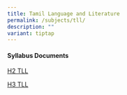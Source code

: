 ```yaml
---
title: Tamil Language and Literature
permalink: /subjects/tll/
description: ""
variant: tiptap
---
```

<h4><strong>Syllabus Documents</strong></h4>
<p><a href="https://www.seab.gov.sg/files/A%20Level%20Syllabus%20Sch%20Cddts/2026/9577_y26_sy.pdf" rel="noopener noreferrer nofollow" target="_blank">H2 TLL</a>
</p>
<p><a href="https://www.seab.gov.sg/files/A%20Level%20Syllabus%20Sch%20Cddts/2025/9941_y25_sy.pdf" rel="noopener noreferrer nofollow" target="_blank">H3 TLL</a>
</p>